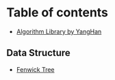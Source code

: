 # Table of contents

* [Algorithm Library by YangHan](README.md)

## Data Structure

* [Fenwick Tree](data-structure/fenwick-tree.md)
